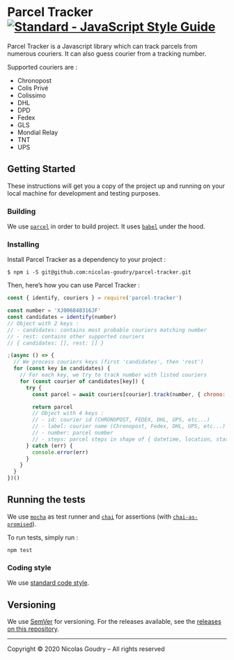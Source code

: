 [standard:img]: https://img.shields.io/badge/code%20style-standard-brightgreen.svg?style=flat-square
[standard:url]: http://standardjs.com
[mocha]: https://mochajs.org
[chai]: https://chaijs.com
[parcel]: https://parceljs.org
[babel]: https://babeljs.io
[chaiAsPromised]: https://www.chaijs.com/plugins/chai-as-promised
[semver]: http://semver.org
[tags]: https://github.com/nicolas-goudry/parcel-tracker/releases

# Parcel Tracker [![Standard - JavaScript Style Guide][standard:img]][standard:url]

Parcel Tracker is a Javascript library which can track parcels from numerous couriers. It can also guess courier from a tracking number.

Supported couriers are :
* Chronopost
* Colis Privé
* Colissimo
* DHL
* DPD
* Fedex
* GLS
* Mondial Relay
* TNT
* UPS

## Getting Started

These instructions will get you a copy of the project up and running on your local machine for development and testing purposes.

### Building

We use [`parcel`][parcel] in order to build project. It uses [`babel`][babel] under the hood.

### Installing

Install Parcel Tracker as a dependency to your project :

```shell
$ npm i -S git@github.com:nicolas-goudry/parcel-tracker.git
```

Then, here’s how you can use Parcel Tracker :

```js
const { identify, couriers } = require('parcel-tracker')

const number = 'XJ006848316JF'
const candidates = identify(number)
// Object with 2 keys :
// - candidates: contains most probable couriers matching number
// - rest: contains other supported couriers
// { candidates: [], rest: [] }

;(async () => {
  // We process couriers keys (first 'candidates', then 'rest')
  for (const key in candidates) {
    // For each key, we try to track number with listed couriers
    for (const courier of candidates[key]) {
      try {
        const parcel = await couriers[courier].track(number, { chrono: false })

        return parcel
        // Object with 4 keys :
        // - id: courier id (CHRONOPOST, FEDEX, DHL, UPS, etc...)
        // - label: courier name (Chronopost, Fedex, DHL, UPS, etc...)
        // - number: parcel number
        // - steps: parcel steps in shape of { datetime, location, status }
      } catch (err) {
        console.error(err)
      }
    }
  }
})()
```

## Running the tests

We use [`mocha`][mocha] as test runner and [`chai`][chai] for assertions (with [`chai-as-promised`][chaiAsPromised]).

To run tests, simply run :

```shell
npm test
```

### Coding style

We use [standard code style][standard:url].

## Versioning

We use [SemVer][semver] for versioning. For the releases available, see the [releases on this repository][tags]. 

---
Copyright © 2020 Nicolas Goudry – All rights reserved
